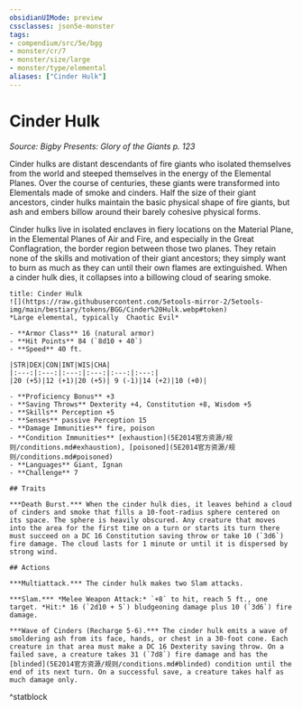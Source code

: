 ```yaml
---
obsidianUIMode: preview
cssclasses: json5e-monster
tags:
- compendium/src/5e/bgg
- monster/cr/7
- monster/size/large
- monster/type/elemental
aliases: ["Cinder Hulk"]
---
```

# Cinder Hulk
*Source: Bigby Presents: Glory of the Giants p. 123*  

Cinder hulks are distant descendants of fire giants who isolated themselves from the world and steeped themselves in the energy of the Elemental Planes. Over the course of centuries, these giants were transformed into Elementals made of smoke and cinders. Half the size of their giant ancestors, cinder hulks maintain the basic physical shape of fire giants, but ash and embers billow around their barely cohesive physical forms.

Cinder hulks live in isolated enclaves in fiery locations on the Material Plane, in the Elemental Planes of Air and Fire, and especially in the Great Conflagration, the border region between those two planes. They retain none of the skills and motivation of their giant ancestors; they simply want to burn as much as they can until their own flames are extinguished. When a cinder hulk dies, it collapses into a billowing cloud of searing smoke.

```ad-statblock
title: Cinder Hulk
![](https://raw.githubusercontent.com/5etools-mirror-2/5etools-img/main/bestiary/tokens/BGG/Cinder%20Hulk.webp#token)
*Large elemental, typically  Chaotic Evil*

- **Armor Class** 16 (natural armor)
- **Hit Points** 84 (`8d10 + 40`)
- **Speed** 40 ft.

|STR|DEX|CON|INT|WIS|CHA|
|:---:|:---:|:---:|:---:|:---:|:---:|
|20 (+5)|12 (+1)|20 (+5)| 9 (-1)|14 (+2)|10 (+0)|

- **Proficiency Bonus** +3
- **Saving Throws** Dexterity +4, Constitution +8, Wisdom +5
- **Skills** Perception +5
- **Senses** passive Perception 15
- **Damage Immunities** fire, poison
- **Condition Immunities** [exhaustion](5E2014官方资源/规则/conditions.md#exhaustion), [poisoned](5E2014官方资源/规则/conditions.md#poisoned)
- **Languages** Giant, Ignan
- **Challenge** 7

## Traits

***Death Burst.*** When the cinder hulk dies, it leaves behind a cloud of cinders and smoke that fills a 10-foot-radius sphere centered on its space. The sphere is heavily obscured. Any creature that moves into the area for the first time on a turn or starts its turn there must succeed on a DC 16 Constitution saving throw or take 10 (`3d6`) fire damage. The cloud lasts for 1 minute or until it is dispersed by strong wind.

## Actions

***Multiattack.*** The cinder hulk makes two Slam attacks.

***Slam.*** *Melee Weapon Attack:* `+8` to hit, reach 5 ft., one target. *Hit:* 16 (`2d10 + 5`) bludgeoning damage plus 10 (`3d6`) fire damage.

***Wave of Cinders (Recharge 5-6).*** The cinder hulk emits a wave of smoldering ash from its face, hands, or chest in a 30-foot cone. Each creature in that area must make a DC 16 Dexterity saving throw. On a failed save, a creature takes 31 (`7d8`) fire damage and has the [blinded](5E2014官方资源/规则/conditions.md#blinded) condition until the end of its next turn. On a successful save, a creature takes half as much damage only.
```
^statblock